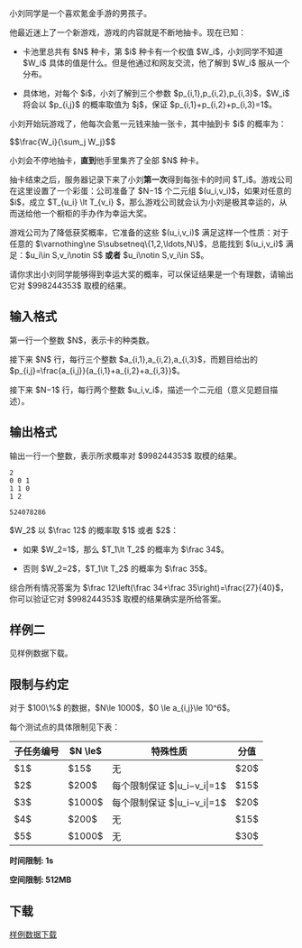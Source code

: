 <p>小刘同学是一个喜欢氪金手游的男孩子。 </p>
<p>他最近迷上了一个新游戏，游戏的内容就是不断地抽卡。现在已知：</p>
<ul>
<li><p>卡池里总共有 $N$ 种卡，第 $i$ 种卡有一个权值 $W_i$，小刘同学不知道 $W_i$ 具体的值是什么。但是他通过和网友交流，他了解到 $W_i$ 服从一个分布。</p>
</li>
<li><p>具体地，对每个 $i$，小刘了解到三个参数 $p_{i,1},p_{i,2},p_{i,3}$，$W_i$ 将会以 $p_{i,j}$ 的概率取值为 $j$，保证 $p_{i,1}+p_{i,2}+p_{i,3}=1$。</p>
</li>
</ul>
<p>小刘开始玩游戏了，他每次会氪一元钱来抽一张卡，其中抽到卡 $i$ 的概率为：</p>
<p>$$\frac{W_i}{\sum_j W_j}$$</p>
<p>小刘会不停地抽卡，<strong>直到</strong>他手里集齐了全部 $N$ 种卡。  </p>
<p>抽卡结束之后，服务器记录下来了小刘<strong>第一次</strong>得到每张卡的时间 $T_i$。游戏公司在这里设置了一个彩蛋：公司准备了 $N−1$ 个二元组 $(u_i,v_i)$，如果对任意的 $i$，成立 $T_{u_i} \lt T_{v_i} $，那么游戏公司就会认为小刘是极其幸运的，从而送给他一个橱柜的手办作为幸运大奖。  </p>
<p>游戏公司为了降低获奖概率，它准备的这些 $(u_i,v_i)$ 满足这样一个性质：对于任意的 $\varnothing\ne S\subsetneq\{1,2,\ldots,N\}$，总能找到 $(u_i,v_i)$ 满足：$u_i\in S,v_i\notin S$ <strong>或者</strong> $u_i\notin S,v_i\in S$。  </p>
<p>请你求出小刘同学能够得到幸运大奖的概率，可以保证结果是一个有理数，请输出它对 $998244353$ 取模的结果。</p>
<h2>输入格式</h2>
<p>第一行一个整数 $N$，表示卡的种类数。  </p>
<p>接下来 $N$ 行，每行三个整数 $a_{i,1},a_{i,2},a_{i,3}$，而题目给出的 $p_{i,j}=\frac{a_{i,j}}{a_{i,1}+a_{i,2}+a_{i,3}}$。  </p>
<p>接下来 $N−1$ 行，每行两个整数 $u_i,v_i$，描述一个二元组（意义见题目描述）。</p>
<h2>输出格式</h2>
<p>输出一行一个整数，表示所求概率对 $998244353$ 取模的结果。</p>


<pre><code class="language-input1">2
0 0 1
1 1 0
1 2
</code></pre>
<pre><code class="language-output1">524078286
</code></pre>
<p>$W_2$ 以 $\frac 12$ 的概率取 $1$ 或者 $2$：</p>
<ul>
<li><p>如果 $W_2=1$，那么 $T_1\lt T_2$ 的概率为 $\frac 34$。</p>
</li>
<li><p>否则 $W_2=2$，$T_1\lt T_2$ 的概率为 $\frac 35$。</p>
</li>
</ul>
<p>综合所有情况答案为 $\frac 12\left(\frac 34+\frac 35\right)=\frac{27}{40}$，你可以验证它对 $998244353$ 取模的结果确实是所给答案。</p>
<h2>样例二</h2>
<p>见样例数据下载。</p>
<h2>限制与约定</h2>
<p>对于 $100\%$ 的数据，$N\le 1000$，$0 \le a_{i,j}\le 10^6$。</p>
<p>每个测试点的具体限制见下表：</p>
 <div class="table-responsive"><table class="table table-bordered table-text-center table-verticle-middle"><thead><tr><th>子任务编号</th><th>$N \le$</th><th>特殊性质</th><th>分值</th></tr></thead><tbody><tr><td>$1$</td><td>$15$</td><td>无</td><td>$20$</td></tr><tr><td>$2$</td><td>$200$</td><td>每个限制保证 $|u_i−v_i|=1$</td><td>$15$</td></tr><tr><td>$3$</td><td>$1000$</td><td>每个限制保证 $|u_i−v_i|=1$</td><td>$20$</td></tr><tr><td>$4$</td><td>$200$</td><td>无</td><td>$15$</td></tr><tr><td>$5$</td><td>$1000$</td><td>无</td><td>$30$</td></tr></tbody></table></div>

<p><strong>时间限制: 1s</strong></p>
<p><strong>空间限制: 512MB</strong></p>
<h2>下载</h2>
<p><a href="./20882/file/attachment.zip">样例数据下载</a></p>
